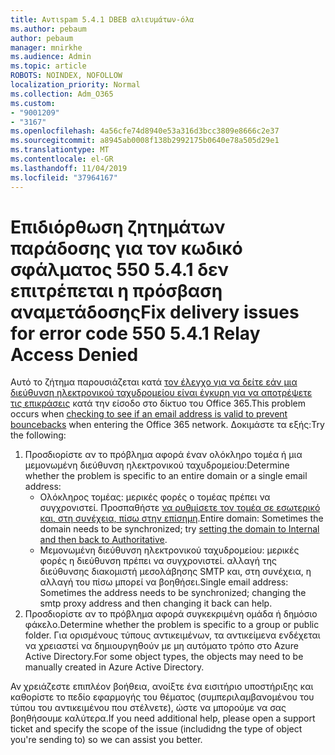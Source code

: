 ```yaml
---
title: Αντιspam 5.4.1 DBEB αλιευμάτων-όλα
ms.author: pebaum
author: pebaum
manager: mnirkhe
ms.audience: Admin
ms.topic: article
ROBOTS: NOINDEX, NOFOLLOW
localization_priority: Normal
ms.collection: Adm_O365
ms.custom:
- "9001209"
- "3167"
ms.openlocfilehash: 4a56cfe74d8940e53a316d3bcc3809e8666c2e37
ms.sourcegitcommit: a8945ab0008f138b2992175b0640e78a505d29e1
ms.translationtype: MT
ms.contentlocale: el-GR
ms.lasthandoff: 11/04/2019
ms.locfileid: "37964167"
---
```

# <a name="fix-delivery-issues-for-error-code-550-541-relay-access-denied"></a><span data-ttu-id="ae7ab-102">Επιδιόρθωση ζητημάτων παράδοσης για τον κωδικό σφάλματος 550 5.4.1 δεν επιτρέπεται η πρόσβαση αναμετάδοσης</span><span class="sxs-lookup"><span data-stu-id="ae7ab-102">Fix delivery issues for error code 550 5.4.1 Relay Access Denied</span></span>

<span data-ttu-id="ae7ab-103">Αυτό το ζήτημα παρουσιάζεται κατά [τον έλεγχο για να δείτε εάν μια διεύθυνση ηλεκτρονικού ταχυδρομείου είναι έγκυρη για να αποτρέψετε τις επικράσεις](https://docs.microsoft.com/exchange/mail-flow-best-practices/use-directory-based-edge-blocking) κατά την είσοδο στο δίκτυο του Office 365.</span><span class="sxs-lookup"><span data-stu-id="ae7ab-103">This problem occurs when [checking to see if an email address is valid to prevent bouncebacks](https://docs.microsoft.com/exchange/mail-flow-best-practices/use-directory-based-edge-blocking) when entering the Office 365 network.</span></span> <span data-ttu-id="ae7ab-104">Δοκιμάστε τα εξής:</span><span class="sxs-lookup"><span data-stu-id="ae7ab-104">Try the following:</span></span>

1. <span data-ttu-id="ae7ab-105">Προσδιορίστε αν το πρόβλημα αφορά έναν ολόκληρο τομέα ή μια μεμονωμένη διεύθυνση ηλεκτρονικού ταχυδρομείου:</span><span class="sxs-lookup"><span data-stu-id="ae7ab-105">Determine whether the problem is specific to an entire domain or a single email address:</span></span>
    - <span data-ttu-id="ae7ab-106">Ολόκληρος τομέας: μερικές φορές ο τομέας πρέπει να συγχρονιστεί. Προσπαθήστε [να ρυθμίσετε τον τομέα σε εσωτερικό και, στη συνέχεια, πίσω στην επίσημη](https://docs.microsoft.com/exchange/mail-flow-best-practices/manage-accepted-domains/manage-accepted-domains).</span><span class="sxs-lookup"><span data-stu-id="ae7ab-106">Entire domain: Sometimes the domain needs to be synchronized; try [setting the domain to Internal and then back to Authoritative](https://docs.microsoft.com/exchange/mail-flow-best-practices/manage-accepted-domains/manage-accepted-domains).</span></span>
     - <span data-ttu-id="ae7ab-107">Μεμονωμένη διεύθυνση ηλεκτρονικού ταχυδρομείου: μερικές φορές η διεύθυνση πρέπει να συγχρονιστεί. αλλαγή της διεύθυνσης διακομιστή μεσολάβησης SMTP και, στη συνέχεια, η αλλαγή του πίσω μπορεί να βοηθήσει.</span><span class="sxs-lookup"><span data-stu-id="ae7ab-107">Single email address: Sometimes the address needs to be synchronized; changing the smtp proxy address and then changing it back can help.</span></span>
2. <span data-ttu-id="ae7ab-108">Προσδιορίστε αν το πρόβλημα αφορά συγκεκριμένη ομάδα ή δημόσιο φάκελο.</span><span class="sxs-lookup"><span data-stu-id="ae7ab-108">Determine whether the problem is specific to a group or public folder.</span></span> <span data-ttu-id="ae7ab-109">Για ορισμένους τύπους αντικειμένων, τα αντικείμενα ενδέχεται να χρειαστεί να δημιουργηθούν με μη αυτόματο τρόπο στο Azure Active Directory.</span><span class="sxs-lookup"><span data-stu-id="ae7ab-109">For some object types, the objects may need to be manually created in Azure Active Directory.</span></span>

<span data-ttu-id="ae7ab-110">Αν χρειάζεστε επιπλέον βοήθεια, ανοίξτε ένα εισιτήριο υποστήριξης και καθορίστε το πεδίο εφαρμογής του θέματος (συμπεριλαμβανομένου του τύπου του αντικειμένου που στέλνετε), ώστε να μπορούμε να σας βοηθήσουμε καλύτερα.</span><span class="sxs-lookup"><span data-stu-id="ae7ab-110">If you need additional help, please open a support ticket and specify the scope of the issue (includidng the type of object you're sending to) so we can assist you better.</span></span>